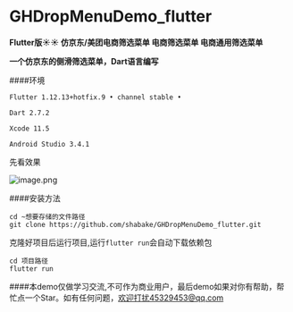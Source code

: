 # GHDropMenuDemo_flutter

**Flutter版:sunny::sunny: 仿京东/美团电商筛选菜单 电商筛选菜单 电商通用筛选菜单**


**一个仿京东的侧滑筛选菜单，Dart语言编写**

####环境

```
Flutter 1.12.13+hotfix.9 • channel stable •

Dart 2.7.2

Xcode 11.5

Android Studio 3.4.1

```

先看效果

![image.png](https://upload-images.jianshu.io/upload_images/1419035-1b3057664ecdfe7e.png?imageMogr2/auto-orient/strip%7CimageView2/2/w/310)

####安装方法

```
cd ~想要存储的文件路径
git clone https://github.com/shabake/GHDropMenuDemo_flutter.git
```
克隆好项目后运行项目,运行`flutter run`会自动下载依赖包

```
cd 项目路径
flutter run

```
####本demo仅做学习交流,不可作为商业用户，最后demo如果对你有帮助，帮忙点一个Star。如有任何问题，欢迎打扰45329453@qq.com
